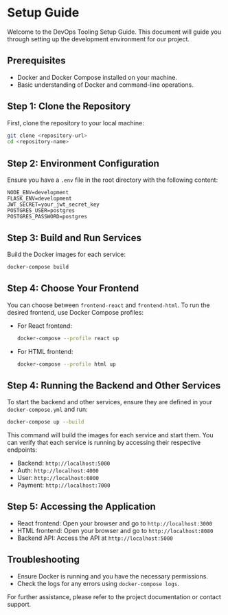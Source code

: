 # Setup Guide

Welcome to the DevOps Tooling Setup Guide. This document will guide you through setting up the development environment for our project.

## Prerequisites

- Docker and Docker Compose installed on your machine.
- Basic understanding of Docker and command-line operations.

## Step 1: Clone the Repository

First, clone the repository to your local machine:

```bash
git clone <repository-url>
cd <repository-name>
```

## Step 2: Environment Configuration

Ensure you have a `.env` file in the root directory with the following content:

```env
NODE_ENV=development
FLASK_ENV=development
JWT_SECRET=your_jwt_secret_key
POSTGRES_USER=postgres
POSTGRES_PASSWORD=postgres
```

## Step 3: Build and Run Services

Build the Docker images for each service:

```bash
docker-compose build
```

## Step 4: Choose Your Frontend

You can choose between `frontend-react` and `frontend-html`. To run the desired frontend, use Docker Compose profiles:

- For React frontend:
  ```bash
  docker-compose --profile react up
  ```

- For HTML frontend:
  ```bash
  docker-compose --profile html up
  ```

## Step 4: Running the Backend and Other Services

To start the backend and other services, ensure they are defined in your `docker-compose.yml` and run:

```bash
docker-compose up --build
```

This command will build the images for each service and start them. You can verify that each service is running by accessing their respective endpoints:

- Backend: `http://localhost:5000`
- Auth: `http://localhost:4000`
- User: `http://localhost:6000`
- Payment: `http://localhost:7000`

## Step 5: Accessing the Application

- React frontend: Open your browser and go to `http://localhost:3000`
- HTML frontend: Open your browser and go to `http://localhost:8080`
- Backend API: Access the API at `http://localhost:5000`

## Troubleshooting

- Ensure Docker is running and you have the necessary permissions.
- Check the logs for any errors using `docker-compose logs`.

For further assistance, please refer to the project documentation or contact support.
